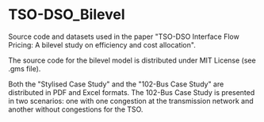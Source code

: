 # TSO-DSO_Bilevel

Source code and datasets used in the paper "TSO-DSO Interface Flow Pricing: A bilevel study on efficiency and cost allocation".

The source code for the bilevel model is distributed under MIT License (see .gms file). 

Both the "Stylised Case Study" and the "102-Bus Case Study" are distributed in PDF and Excel formats. The 102-Bus Case Study is presented in two scenarios: one with one congestion at the transmission network and another without congestions for the TSO.
